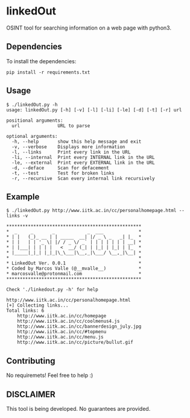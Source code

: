 # linkedOut
OSINT tool for searching information on a web page with python3.

## Dependencies
To install the dependencies:

    pip install -r requirements.txt
  
## Usage
~~~
$ ./linkedOut.py -h
usage: linkedOut.py [-h] [-v] [-l] [-li] [-le] [-d] [-t] [-r] url

positional arguments:
  url              URL to parse

optional arguments:
  -h, --help       show this help message and exit
  -v, --verbose    Displays more information
  -l, --links      Print every link in the URL
  -li, --internal  Print every INTERNAL link in the URL
  -le, --external  Print every EXTERNAL link in the URL
  -d, --deface     Scan for defacement
  -t, --test       Test for broken links
  -r, --recursive  Scan every internal link recursively
~~~

## Example
~~~
$ ./linkedOut.py http://www.iitk.ac.in/cc/personalhomepage.html --links -v

**************************************************
*  _     _       _            _  ___             *
* | |   (_)_ __ | | _____  __| |/ _ \ _   _| |_  *
* | |   | | '_ \| |/ / _ \/ _` | | | | | | | __| *
* | |___| | | | |   <  __/ (_| | |_| | |_| | |_  *
* |_____|_|_| |_|_|\_\___|\__,_|\___/ \__,_|\__| *
*                                                *
* LinkedOut Ver. 0.0.1                           *
* Coded by Marcos Valle (@__mvalle__)            *
* marcosvalle@protonmail.com                     *
**************************************************

Check './linkedout.py -h' for help

http://www.iitk.ac.in/cc/personalhomepage.html
[+] Collecting links...
Total links: 6
	http://www.iitk.ac.in/cc/homepage
	http://www.iitk.ac.in/cc/coolmenus4.js
	http://www.iitk.ac.in/cc/bannerdesign_july.jpg
	http://www.iitk.ac.in/cc/#topmenu
	http://www.iitk.ac.in/cc/menu.js
	http://www.iitk.ac.in/cc/picture/bullut.gif
~~~

## Contributing
No requiremets! Feel free to help :)

## DISCLAIMER
This tool is being developed. No guarantees are provided.
